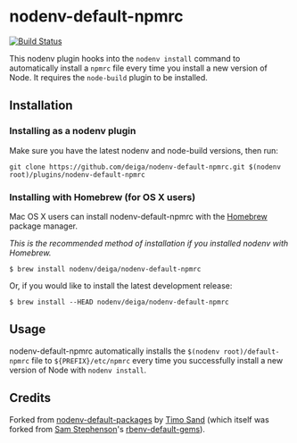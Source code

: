 # nodenv-default-npmrc

[![Build Status](https://travis-ci.org/deiga/nodenv-default-npmrc.svg?branch=master)](https://travis-ci.org/deiga/nodenv-default-npmrc)

This nodenv plugin hooks into the `nodenv install` command to automatically
install a `npmrc` file every time you install a new version of Node. It
requires the `node-build` plugin to be installed.

## Installation

### Installing as a nodenv plugin

Make sure you have the latest nodenv and node-build versions, then run:

```
git clone https://github.com/deiga/nodenv-default-npmrc.git $(nodenv root)/plugins/nodenv-default-npmrc
```

### Installing with Homebrew (for OS X users)

Mac OS X users can install nodenv-default-npmrc with the
[Homebrew](http://brew.sh) package manager.

*This is the recommended method of installation if you installed nodenv
 with Homebrew.*

```
$ brew install nodenv/deiga/nodenv-default-npmrc
```

Or, if you would like to install the latest development release:

```
$ brew install --HEAD nodenv/deiga/nodenv-default-npmrc
```

## Usage

nodenv-default-npmrc automatically installs the 
`$(nodenv root)/default-npmrc` file to `${PREFIX}/etc/npmrc` every time you successfully install a new
version of Node with `nodenv install`.

## Credits

Forked from [nodenv-default-packages][] by [Timo Sand][deiga] (which itself was
forked from [Sam Stephenson][sstephenson]'s [rbenv-default-gems][]).

[sstephenson]: https://github.com/sstephenson
[rbenv-default-gems]: https://github.com/rbenv/rbenv-default-gems
[nodenv-default-packages]: https://github.com/nodenv/nodenv-default-packages
[deiga]: https://github.com/deiga
